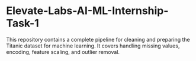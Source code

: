 # Elevate-Labs-AI-ML-Internship-Task-1
This repository contains a complete pipeline for cleaning and preparing the Titanic dataset for machine learning. It covers handling missing values, encoding, feature scaling, and outlier removal.
